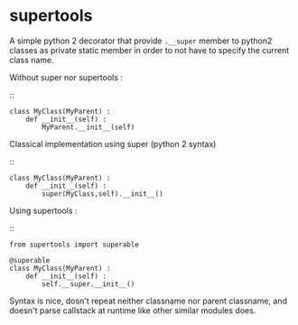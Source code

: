 supertools
==========

A simple python 2 decorator that provide ``.__super`` member to python2 classes as private static member 
in order to not have to specify the current class name.

Without super nor supertools :

::

    class MyClass(MyParent) :
        def __init__(self) :
            MyParent.__init__(self)

Classical implementation using super (python 2 syntax)

::

    class MyClass(MyParent) :
        def __init__(self) :
            super(MyClass,self).__init__()

Using supertools :

::

    from supertools import superable

    @superable
    class MyClass(MyParent) :
        def __init__(self) :
            self.__super.__init__()

Syntax is nice, dosn't repeat neither classname nor parent classname, and doesn't parse callstack at runtime like
other similar modules does.


